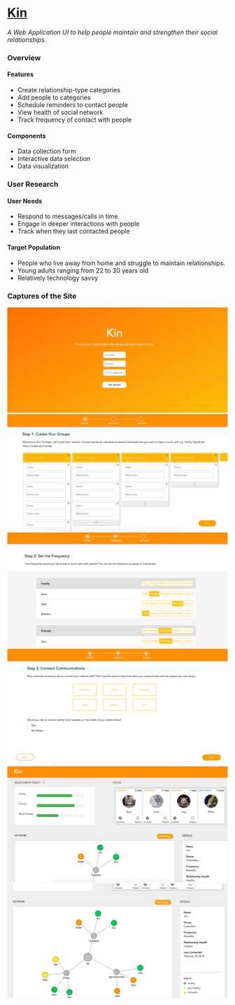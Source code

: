 # [Kin](https://cfgong.github.io/kin/login.html)
*A Web Application UI to help people maintain and strengthen their social relationships.*

### Overview
#### Features
* Create relationship-type categories
* Add people to categories 
* Schedule reminders to contact people
* View health of social network 
* Track frequency of contact with people 

#### Components
* Data collection form
* Interactive data selection
* Data visualization

### User Research
#### User Needs
* Respond to messages/calls in time
* Engage in deeper interactions with people
* Track when they last contacted people

#### Target Population
* People who live away from home and struggle to maintain relationships.
* Young adults ranging from 22 to 30 years old
* Relatively technology savvy

### Captures of the Site
![test](https://github.com/cfgong/kin/blob/master/img/demo0.png)
![test](https://github.com/cfgong/kin/blob/master/img/demo1.png)
![test](https://github.com/cfgong/kin/blob/master/img/demo2.png)
![test](https://github.com/cfgong/kin/blob/master/img/demo3.png)
![test](https://github.com/cfgong/kin/blob/master/img/demo4.png)
![test](https://github.com/cfgong/kin/blob/master/img/demo5.png)
